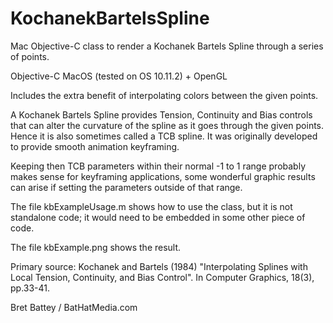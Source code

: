 # KochanekBartelsSpline

Mac Objective-C class to render a Kochanek Bartels Spline through a series of points.

Objective-C MacOS (tested on OS 10.11.2) + OpenGL

Includes the extra benefit of interpolating colors between the given points.

A Kochanek Bartels Spline provides Tension, Continuity and Bias controls that can alter the curvature of the spline as it goes through the given points. Hence it is also sometimes called a TCB spline. It was originally developed to provide smooth animation keyframing.

Keeping then TCB parameters within their normal -1 to 1 range probably makes sense for keyframing applications, some wonderful graphic results can arise if setting the parameters outside of that range.

The file kbExampleUsage.m shows how to use the class, but it is not standalone code; it would need to be embedded in some other piece of code.

The file kbExample.png shows the result.

Primary source:
Kochanek and Bartels (1984) "Interpolating Splines with Local Tension, Continuity, and Bias Control". In Computer Graphics, 18(3), pp.33-41.

Bret Battey / BatHatMedia.com






